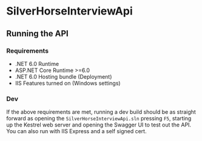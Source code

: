 # SilverHorseInterviewApi

## Running the API

### Requirements
- .NET 6.0 Runtime
- ASP.NET Core Runtime >=6.0
- .NET 6.0 Hosting bundle (Deployment)
- IIS Features turned on (Windows settings)
### Dev
If the above requirements are met, running a dev build should be as straight forward as opening the `SilverHorseInterviewApi.sln` pressing `F5`, starting up the Kestrel web server and opening the Swagger UI to test out the API. You can also run with IIS Express and a self signed cert.